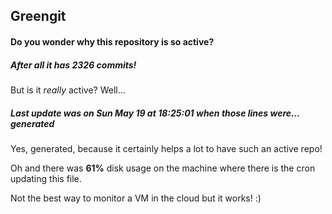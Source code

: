 ## Greengit

#### Do you wonder why this repository is so active?

##### After all it has 2326 commits!

But is it *really* active? Well...

##### Last update was on Sun May 19 at 18:25:01 when those lines were... generated

Yes, generated, because it certainly helps a lot to have such an active repo!

Oh and there was **61%** disk usage on the machine
where there is the cron updating this file.

Not the best way to monitor a VM in the cloud but it works! :)
